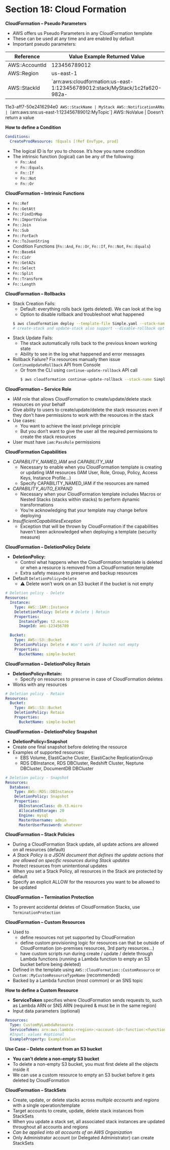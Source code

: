 # Section 18: Cloud Formation
__CloudFormation – Pseudo Parameters__  
* AWS offers us Pseudo Parameters in any CloudFormation template
* These can be used at any time and are enabled by default
* Important pseudo parameters:

Reference      | Value Example Returned Value
---------------|-----------------------------
AWS::AccountId | 123456789012
AWS::Region    | us-east-1
AWS::StackId   | `arn:aws:cloudformation:us-east-1:123456789012:stack/MyStack/1c2fa620-982a-
11e3-aff7-50e2416294e0`
AWS::StackName | MyStack
AWS::NotificationARNs | [`arn:aws:sns:us-east-1:123456789012:MyTopic`]
AWS::NoValue   | Doesn’t return a value

__How to define a Condition__  
```yaml
Conditions:
  CreateProdResource: !Equals [!Ref EnvType, prod]
```
* The logical ID is for you to choose. It’s how you name condition
* The intrinsic function (logical) can be any of the following:
  - `Fn::And`
  - `Fn::Equals`
  - `Fn::If`
  - `Fn::Not`
  - `Fn::Or`

__CloudFormation – Intrinsic Functions__  
* `Fn::Ref`
* `Fn::GetAtt`
* `Fn::FindInMap`
* `Fn::ImportValue`
* `Fn::Join`
* `Fn::Sub`
* `Fn::ForEach`
* `Fn::ToJsonString`
* Condition Functions (`Fn::And`, `Fn::Or`, `Fn::If`, `Fn::Not`, `Fn::Equals`)
* `Fn::Base64`
* `Fn::Cidr`
* `Fn::GetAZs`
* `Fn::Select`
* `Fn::Split`
* `Fn::Transform`
* `Fn::Length`

__CloudFormation – Rollbacks__  
* Stack Creation Fails:
  - Default: everything rolls back (gets deleted). We can look at the log
  - Option to disable rollback and troubleshoot what happened
  ```bash
  $ aws cloudformation deploy --template-file Simple.yaml --stack-name Simple --disable-rollback
  # create-stack and update-stack also support --disable-rollback option
  ```
* Stack Update Fails:
  - The stack automatically rolls back to the previous known working state
  - Ability to see in the log what happened and error messages
* Rollback Failure? Fix resources manually then issue
`ContinueUpdateRollback` API from Console
  - Or from the CLI using `continue-update-rollback` API call
    ```bash
    $ aws cloudformation continue-update-rollback --stack-name Simple
    ```


__CloudFormation – Service Role__   
* IAM role that allows CloudFormation to
create/update/delete stack resources on your
behalf
* Give ability to users to create/update/delete the
stack resources even if they don’t have
permissions to work with the resources in the
stack
* Use cases:
  - You want to achieve the least privilege principle
  - But you don’t want to give the user all the required
permissions to create the stack resources
* User must have `iam:PassRole` permissions

__CloudFormation Capabilities__  
* _CAPABILITY_NAMED_IAM_ and _CAPABILITY_IAM_
  - Necessary to enable when you CloudFormation template is creating or updating IAM resources (IAM User, Role, Group, Policy, Access Keys, Instance Profile…)
  - Specify CAPABILITY_NAMED_IAM if the resources are named
* _CAPABILITY_AUTO_EXPAND_
  - Necessary when your CloudFormation template includes Macros or Nested Stacks (stacks within stacks) to perform dynamic transformations
  - You’re acknowledging that your template may change before deploying
* _InsufficientCapabilitiesException_
  - Exception that will be thrown by CloudFormation if the capabilities haven’t been acknowledged when deploying a template (security measure)

__CloudFormation – DeletionPolicy Delete__  
* __DeletionPolicy:__
  - Control what happens when the CloudFormation template is deleted or when a resource is removed from a CloudFormation template
  - Extra safety measure to preserve and backup resources
* Default `DeletionPolicy=Delete`
  - ⚠ Delete won’t work on an S3 bucket if the bucket is not empty

```yaml
# Deletion policy - Delete
Resources:
  Instance:
    Type: AWS::IAM::Instance
    DeletetionPolicy: Delete # Delete | Retain
    Properties:
      InstanceType: t2.micro
      ImageId: ami-123456789

  Bucket:
    Type: AWS::S3::Bucket
    DeletionPolicy: Delete # Won't work if bucket not empty
    Properties:
      BucketName: simple-bucket
```

__CloudFormation – DeletionPolicy Retain__  
* __DeletionPolicy=Retain:__
  - Specify on resources to preserve in case of CloudFormation deletes
* Works with any resources

```yaml
# Deletion policy - Retain
Resources:
  Bucket:
    Type: AWS::S3::Bucket
    DeletionPolicy: Retain
    Properties:
      BucketName: simple-bucket
```

__CloudFormation – DeletionPolicy Snapshot__  
* __DeletionPolicy=Snapshot__
* Create one final snapshot before deleting the resource
* Examples of supported resources:
  - EBS Volume, ElastiCache Cluster, ElastiCache ReplicationGroup
  - RDS DBInstance, RDS DBCluster, Redshift Cluster, Neptune DBCluster, DocumentDB DBCluster

```yaml
# Deletion policy - Snapshot
Resources:
  Database:
    Type: AWS::RDS::DBInstance
    DeletionPolicy: Snapshot
    Properties:
      DbInstanceClass: db.t3.micro
      AllocatedStorage: 20
      Engine: mysql
      MasterUsername: admin
      MasterUserPassword: whatever
```


__CloudFormation – Stack Policies__  
* During a CloudFormation Stack update, all update actions are allowed on all resources (default)
* _A Stack Policy is a JSON document that defines the update actions that are allowed on specific resources during Stack updates_  
* Protect resources from unintentional updates
* When you set a Stack Policy, all resources in the Stack are protected by default
* Specify an explicit ALLOW for the resources you want to be allowed to be updated

__CloudFormation – Termination Protection__  
* To prevent accidental deletes of CloudFormation Stacks, use `TerminationProtection`

__CloudFormation – Custom Resources__   
* Used to
  - define resources not yet supported by CloudFormation
  - define custom provisioning logic for resources can that be outside of CloudFormation (on-premises resources, 3rd party resources…)
  - have custom scripts run during create / update / delete through Lambda functions (running a Lambda function to empty an S3 bucket before being deleted)
* Defined in the template using `AWS::CloudFormation::CustomResource` or `Custom::MyCustomResourceTypeName` (recommended)
* Backed by a Lambda function (most common) or an SNS topic

__How to define a Custom Resource__   
* __ServiceToken__ specifies where CloudFormation sends requests to, such as Lambda ARN or SNS ARN (required & must be in the same region)
* Input data parameters (optional)

```yaml
Resources:
  Type: CustomMyLambdaResource
  ServiceToken: arn:aws:lambda:<region>:<account-id>:function:<function-name>
  #Input: values #optional
  ExampleProperty: ExampleValue
```

__Use Case – Delete content from an S3 bucket__  
* __You can’t delete a non-empty S3 bucket__  
* To delete a non-empty S3 bucket, you must first delete all the objects inside it
* We can use a custom resource to empty an S3 bucket before it gets deleted by CloudFormation

__CloudFormation – StackSets__   
* Create, update, or delete stacks across _multiple accounts_ and _regions_ with a single operation/template
* Target accounts to create, update, delete stack instances from StackSets
* When you update a stack set, all associated stack instances are updated throughout all accounts and regions
* _Can be applied into all accounts of an AWS Organization_
* Only Administrator account (or Delegated Administrator) can create StackSets

